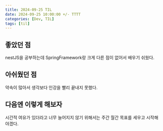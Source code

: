 ```yaml
---
title: 2024-09-25 TIL
date: 2024-09-25 10:00:00 +/- TTTT
categories: [Dev, TIL]
tags: [til]
---
```


## 좋았던 점
nestJS을 공부하는데 SpringFramework랑 크게 다른 점이 없어서 배우기 쉬웠다.

## 아쉬웠던 점
약속이 많아서 생각보다 인강을 빨리 끝내지 못했다.

## 다음엔 이렇게 해보자
시간적 여유가 있더라고 너무 늘어지지 않기 위해서는 주간 월간 목표를 세우고 시작해야겠다.
